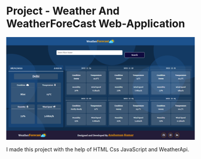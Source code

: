 # Project - Weather And WeatherForeCast Web-Application

![Design preview for the Weather And WeatherForeCast Web-Application](./fullPage.png)

I made this project with the help of HTML Css JavaScript and WeatherApi.



